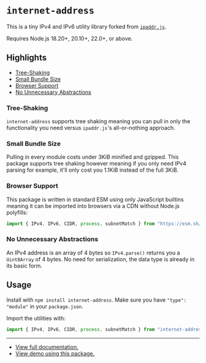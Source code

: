 # `internet-address`
This is a tiny IPv4 and IPv6 utility library forked from [`ipaddr.js`](https://www.npmjs.com/package/ipaddr.js).

Requires Node.js 18.20+, 20.10+, 22.0+, or above.

## Highlights
- [Tree-Shaking](#tree-shaking)
- [Small Bundle Size](#small-bundle-size)
- [Browser Support](#browser-support)
- [No Unnecessary Abstractions](#no-unnecessary-abstractions)

### Tree-Shaking
`internet-address` supports tree shaking meaning you can pull in only the functionality you need versus `ipaddr.js`'s
all-or-nothing approach.

### Small Bundle Size
Pulling in every module costs under 3KiB minified and gzipped. This package supports tree shaking however meaning if you
only need IPv4 parsing for example, it'll only cost you 1.1KiB instead of the full 3KiB.

### Browser Support
This package is written in standard ESM using only JavaScript builtins meaning it can be imported into browsers via a
CDN without Node.js polyfills:
```js
import { IPv4, IPv6, CIDR, process, subnetMatch } from "https://esm.sh/internet-address"
```

### No Unnecessary Abstractions
An IPv4 address is an array of 4 bytes so `IPv4.parse()` returns you a `Uint8Array` of 4 bytes. No need for
serialization, the data type is already in its basic form.

## Usage
Install with `npm install internet-address`. Make sure you have `"type": "module"` in your `package.json`.

Import the utilities with:
```js
import { IPv4, IPv6, CIDR, process, subnetMatch } from "internet-address"
```
---
- [View full documentation.](https://samualtnorman.github.io/internet-address/)
- [View demo using this package.](https://samualtnorman.github.io/ipv4-formatter/)
